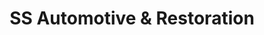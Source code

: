 ---
title: "SS Automotive & Restoration"
url: /yorktown/ss-automotive-and-restoration/
shop: car repair
---